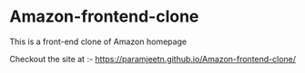 # Amazon-frontend-clone
This is a front-end clone of Amazon homepage

Checkout the site at :- https://paramjeetn.github.io/Amazon-frontend-clone/

